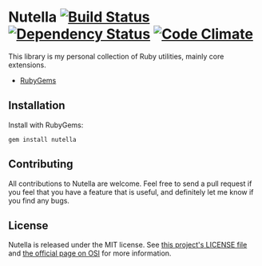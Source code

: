 # Nutella [![Build Status](https://secure.travis-ci.org/gbchaosmaster/nutella.png)](http://travis-ci.org/gbchaosmaster/nutella) [![Dependency Status](https://gemnasium.com/gbchaosmaster/nutella.png)](https://gemnasium.com/gbchaosmaster/nutella) [![Code Climate](https://codeclimate.com/badge.png)](https://codeclimate.com/github/gbchaosmaster/nutella)

This library is my personal collection of Ruby utilities, mainly core
extensions.

 * [RubyGems](https://rubygems.org/gems/nutella)

## Installation

Install with RubyGems:

```Shell
gem install nutella
```

## Contributing

All contributions to Nutella are welcome. Feel free to send a pull request if
you feel that you have a feature that is useful, and definitely let me know if
you find any bugs.

## License

Nutella is released under the MIT license. See
[this project's LICENSE file](LICENSE) and
[the official page on OSI](http://opensource.org/licenses/MIT) for more
information.
